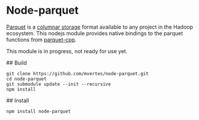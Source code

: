 # Node-parquet

[Parquet](http://parquet.apache.org) is a [columnar
storage](https://en.wikipedia.org/wiki/Column-oriented_DBMS) format
available to any project in the Hadoop ecosystem. This nodejs module
provides native bindings to the parquet functions from
[parquet-cpp](https://github.com/apache/parquet-cpp).

This module is in progress, not ready for use yet.

## Build

```shell
git clone https://github.com/mvertes/node-parquet.git
cd node-parquet
git submodule update --init --recursive
npm install
```

## Install

```
npm install node-parquet
```
